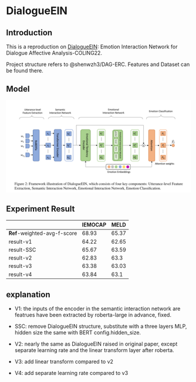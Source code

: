 # DialogueEIN

## Introduction

This is a reproduction on [DialogueEIN](https://aclanthology.org/2022.coling-1.57/): Emotion Interaction Network for Dialogue Affective Analysis-COLING22.

Project structure refers to @shenwzh3/DAG-ERC. Features and Dataset can be found there.

## Model

![image-20221111190813432](./README.assets/image-20221111190813432.png)

## Experiment Result

|                              | IEMOCAP | MELD  |
| ---------------------------- | ------- | ----- |
| **Ref**-weighted-avg-f-score | 68.93   | 65.37 |
| result-v1                    | 64.22   | 62.65 |
| result-SSC                   | 65.67   | 63.59 |
| result-v2                    | 62.83   | 63.3  |
| result-v3                    | 63.38   | 63.03 |
| result-v4                    | 63.84   | 63.1  |

## explanation

- V1: the inputs of the encoder in the semantic interaction network are featrues have been extracted by roberta-large in advance, fixed.
- SSC: remove DialogueEIN structure, substitute with a three layers MLP, hidden size the same with BERT config.hidden_size.
- V2: nearly the same as DialogueEIN raised in original paper, except separate learning rate and the linear transform layer after roberta.

- V3: add linear transform compared to v2
- V4: add separate learning rate compared to v3
